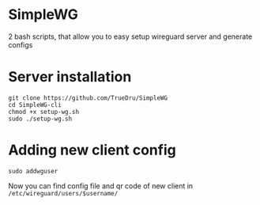 # SimpleWG
2 bash scripts, that allow you to easy setup wireguard server and generate configs
# Server installation
```
git clone https://github.com/TrueDru/SimpleWG
cd SimpleWG-cli
chmod +x setup-wg.sh
sudo ./setup-wg.sh
```
# Adding new client config
```
sudo addwguser
```
Now you can find config file and qr code of new client in `/etc/wireguard/users/$username/`
